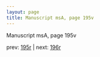 ```yaml
---
layout: page
title: Manuscript msA, page 195v
---
```


Manuscript msA, page 195v

prev:  [195r](../195r) | next:  [196r](../196r)